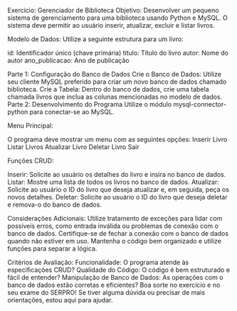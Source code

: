 Exercício: Gerenciador de Biblioteca
Objetivo: Desenvolver um pequeno sistema de gerenciamento para uma biblioteca usando Python e MySQL. O sistema deve permitir ao usuário inserir, atualizar, excluir e listar livros.

Modelo de Dados: Utilize a seguinte estrutura para um livro:

id: Identificador único (chave primária)
titulo: Título do livro
autor: Nome do autor
ano_publicacao: Ano de publicação

Parte 1: Configuração do Banco de Dados
Crie o Banco de Dados: Utilize seu cliente MySQL preferido para criar um novo banco de dados chamado biblioteca.
Crie a Tabela: Dentro do banco de dados, crie uma tabela chamada livros que inclua as colunas mencionadas no modelo de dados.
Parte 2: Desenvolvimento do Programa
Utilize o módulo mysql-connector-python para conectar-se ao MySQL.

Menu Principal:

O programa deve mostrar um menu com as seguintes opções:
Inserir Livro
Listar Livros
Atualizar Livro
Deletar Livro
Sair

Funções CRUD:

Inserir: Solicite ao usuário os detalhes do livro e insira no banco de dados.
Listar: Mostre uma lista de todos os livros no banco de dados.
Atualizar: Solicite ao usuário o ID do livro que deseja atualizar e, em seguida, peça os novos detalhes.
Deletar: Solicite ao usuário o ID do livro que deseja deletar e remova-o do banco de dados.

Considerações Adicionais:
Utilize tratamento de exceções para lidar com possíveis erros, como entrada inválida ou problemas de conexão com o banco de dados.
Certifique-se de fechar a conexão com o banco de dados quando não estiver em uso.
Mantenha o código bem organizado e utilize funções para separar a lógica.

Critérios de Avaliação:
Funcionalidade: O programa atende às especificações CRUD?
Qualidade do Código: O código é bem estruturado e fácil de entender?
Manipulação de Banco de Dados: As operações com o banco de dados estão corretas e eficientes?
Boa sorte no exercício e no seu exame do SERPRO! Se tiver alguma dúvida ou precisar de mais orientações, estou aqui para ajudar.